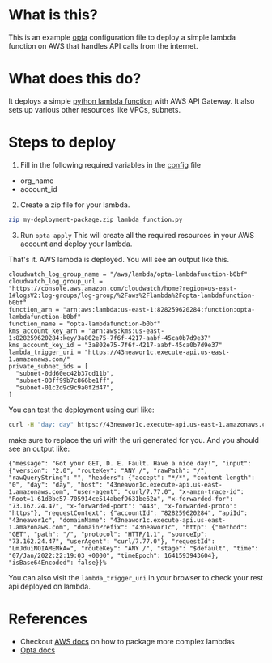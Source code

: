 # What is this?

This is an example [opta](https://github.com/run-x/opta) configuration file to deploy a simple lambda function on AWS that handles API calls from the internet.

# What does this do?
It deploys a simple [python lambda function](https://github.com/awsdocs/aws-doc-sdk-examples/blob/main/python/example_code/lambda/lambda_handler_rest.py) with AWS API Gateway. It also sets up various other resources like VPCs, subnets.

# Steps to deploy
1. Fill in the following required variables in the [config](opta.yaml) file
  * org_name
  * account_id
2. Create a zip file for your lambda.
```bash
zip my-deployment-package.zip lambda_function.py
```
3. Run `opta apply`
This will create all the required resources in your AWS account and deploy your lambda.

That's it. AWS lambda is deployed. You will see an output like this.

```
cloudwatch_log_group_name = "/aws/lambda/opta-lambdafunction-b0bf"
cloudwatch_log_group_url = "https://console.aws.amazon.com/cloudwatch/home?region=us-east-1#logsV2:log-groups/log-group/%2Faws%2Flambda%2Fopta-lambdafunction-b0bf"
function_arn = "arn:aws:lambda:us-east-1:828259620284:function:opta-lambdafunction-b0bf"
function_name = "opta-lambdafunction-b0bf"
kms_account_key_arn = "arn:aws:kms:us-east-1:828259620284:key/3a802e75-7f6f-4217-aabf-45ca0b7d9e37"
kms_account_key_id = "3a802e75-7f6f-4217-aabf-45ca0b7d9e37"
lambda_trigger_uri = "https://43neawor1c.execute-api.us-east-1.amazonaws.com/"
private_subnet_ids = [
  "subnet-0dd60ec42b37cd11b",
  "subnet-03ff99b7c866be1ff",
  "subnet-01c2d9c9c9a0f2d47",
]
```

You can test the deployment using curl like:

```bash
curl -H "day: day" https://43neawor1c.execute-api.us-east-1.amazonaws.com
```
make sure to replace the uri with the uri generated for you. And you should see an output like:

```
{"message": "Got your GET, D. E. Fault. Have a nice day!", "input": {"version": "2.0", "routeKey": "ANY /", "rawPath": "/", "rawQueryString": "", "headers": {"accept": "*/*", "content-length": "0", "day": "day", "host": "43neawor1c.execute-api.us-east-1.amazonaws.com", "user-agent": "curl/7.77.0", "x-amzn-trace-id": "Root=1-61d8bc57-705914ce514abef9631be62a", "x-forwarded-for": "73.162.24.47", "x-forwarded-port": "443", "x-forwarded-proto": "https"}, "requestContext": {"accountId": "828259620284", "apiId": "43neawor1c", "domainName": "43neawor1c.execute-api.us-east-1.amazonaws.com", "domainPrefix": "43neawor1c", "http": {"method": "GET", "path": "/", "protocol": "HTTP/1.1", "sourceIp": "73.162.24.47", "userAgent": "curl/7.77.0"}, "requestId": "LmJduiNOIAMEMkA=", "routeKey": "ANY /", "stage": "$default", "time": "07/Jan/2022:22:19:03 +0000", "timeEpoch": 1641593943604}, "isBase64Encoded": false}}%
```

You can also visit the `lambda_trigger_uri` in your browser to check your rest api deployed on lambda.

# References
* Checkout [AWS docs](https://docs.aws.amazon.com/lambda/latest/dg/python-package.html) on how to package more complex lambdas
* [Opta docs](https://docs.opta.dev)
